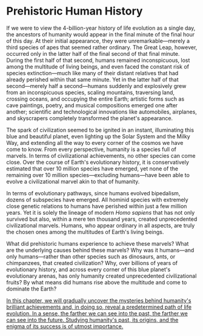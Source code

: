 # Prehistoric Human History  

If we were to view the 4-billion-year history of life evolution as a single day, the ancestors of humanity would appear in the final minute of the final hour of this day. At their initial appearance, they were unremarkable—merely a third species of apes that seemed rather ordinary. The Great Leap, however, occurred only in the latter half of the final second of that final minute. During the first half of that second, humans remained inconspicuous, lost among the multitude of living beings, and even faced the constant risk of species extinction—much like many of their distant relatives that had already perished within that same minute. Yet in the latter half of that second—merely half a second—humans suddenly and explosively grew from an inconspicuous species, scaling mountains, traversing land, crossing oceans, and occupying the entire Earth; artistic forms such as cave paintings, poetry, and musical compositions emerged one after another; scientific and technological innovations like automobiles, airplanes, and skyscrapers completely transformed the planet's appearance.  

The spark of civilization seemed to be ignited in an instant, illuminating this blue and beautiful planet, even lighting up the Solar System and the Milky Way, and extending all the way to every corner of the cosmos we have come to know. From every perspective, humanity is a species full of marvels. In terms of civilizational achievements, no other species can come close. Over the course of Earth's evolutionary history, it is conservatively estimated that over 10 million species have emerged, yet none of the remaining over 10 million species—excluding humans—have been able to evolve a civilizational marvel akin to that of humanity.  

In terms of evolutionary pathways, since humans evolved bipedalism, dozens of subspecies have emerged. All hominid species with extremely close genetic relations to humans have perished within just a few million years. Yet it is solely the lineage of modern *Homo sapiens* that has not only survived but also, within a mere ten thousand years, created unprecedented civilizational marvels. Humans, who appear ordinary in all aspects, are truly the chosen ones among the multitudes of Earth's living beings.  

What did prehistoric humans experience to achieve these marvels? What are the underlying causes behind these marvels? Why was it humans—and only humans—rather than other species such as dinosaurs, ants, or chimpanzees, that created civilization? Why, over billions of years of evolutionary history, and across every corner of this blue planet's evolutionary arenas, has only humanity created unprecedented civilizational fruits? By what means did humans rise above the multitude and come to dominate the Earth?  

[In this chapter, we will gradually uncover the mysteries behind humanity's brilliant achievements and, in doing so, reveal a predetermined path of life evolution. In a sense, the farther we can see into the past, the farther we can see into the future. Studying humanity's past, its origins, and the enigma of its success is of utmost importance.]()